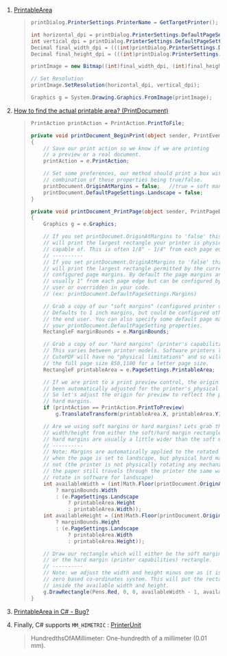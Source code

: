1. [PrintableArea](https://stackoverflow.com/questions/22400056/print-high-resolution-image-in-c-sharp)

   > ```csharp
   > printDialog.PrinterSettings.PrinterName = GetTargetPrinter(); 
   > 
   > int horizontal_dpi = printDialog.PrinterSettings.DefaultPageSettings.PrinterResolution.X;
   > int vertical_dpi = printDialog.PrinterSettings.DefaultPageSettings.PrinterResolution.Y;
   > Decimal final_width_dpi = (((int)printDialog.PrinterSettings.DefaultPageSettings.PrintableArea.Width * horizontal_dpi) / 100); 
   > Decimal final_height_dpi = (((int)printDialog.PrinterSettings.DefaultPageSettings.PrintableArea.Height * vertical_dpi) / 100);
   > 
   > printImage = new Bitmap((int)final_width_dpi, (int)final_height_dpi);
   > 
   > // Set Resolution
   > printImage.SetResolution(horizontal_dpi, vertical_dpi);
   > 
   > Graphics g = System.Drawing.Graphics.FromImage(printImage);
   > ```
   
2. [How to find the actual printable area? (PrintDocument)](https://stackoverflow.com/questions/8761633/how-to-find-the-actual-printable-area-printdocument)

   > ```cs
   > PrintAction printAction = PrintAction.PrintToFile;
   > 
   > private void printDocument_BeginPrint(object sender, PrintEventArgs e)
   > {
   >     // Save our print action so we know if we are printing 
   >     // a preview or a real document.
   >     printAction = e.PrintAction;
   > 
   >     // Set some preferences, our method should print a box with any 
   >     // combination of these properties being true/false.
   >     printDocument.OriginAtMargins = false;   //true = soft margins, false = hard margins
   >     printDocument.DefaultPageSettings.Landscape = false;
   > }
   > 
   > private void printDocument_PrintPage(object sender, PrintPageEventArgs e)
   > {
   >     Graphics g = e.Graphics;
   > 
   >     // If you set printDocumet.OriginAtMargins to 'false' this event 
   >     // will print the largest rectangle your printer is physically 
   >     // capable of. This is often 1/8" - 1/4" from each page edge.
   >     // ----------
   >     // If you set printDocument.OriginAtMargins to 'false' this event
   >     // will print the largest rectangle permitted by the currently 
   >     // configured page margins. By default the page margins are 
   >     // usually 1" from each page edge but can be configured by the end
   >     // user or overridden in your code.
   >     // (ex: printDocument.DefaultPageSettings.Margins)
   > 
   >     // Grab a copy of our "soft margins" (configured printer settings)
   >     // Defaults to 1 inch margins, but could be configured otherwise by 
   >     // the end user. You can also specify some default page margins in 
   >     // your printDocument.DefaultPageSetting properties.
   >     RectangleF marginBounds = e.MarginBounds;
   > 
   >     // Grab a copy of our "hard margins" (printer's capabilities) 
   >     // This varies between printer models. Software printers like 
   >     // CutePDF will have no "physical limitations" and so will return 
   >     // the full page size 850,1100 for a letter page size.
   >     RectangleF printableArea = e.PageSettings.PrintableArea;
   > 
   >     // If we are print to a print preview control, the origin won't have 
   >     // been automatically adjusted for the printer's physical limitations. 
   >     // So let's adjust the origin for preview to reflect the printer's 
   >     // hard margins.
   >     if (printAction == PrintAction.PrintToPreview)
   >         g.TranslateTransform(printableArea.X, printableArea.Y);
   > 
   >     // Are we using soft margins or hard margins? Lets grab the correct 
   >     // width/height from either the soft/hard margin rectangles. The 
   >     // hard margins are usually a little wider than the soft margins.
   >     // ----------
   >     // Note: Margins are automatically applied to the rotated page size 
   >     // when the page is set to landscape, but physical hard margins are 
   >     // not (the printer is not physically rotating any mechanics inside, 
   >     // the paper still travels through the printer the same way. So we 
   >     // rotate in software for landscape)
   >     int availableWidth = (int)Math.Floor(printDocument.OriginAtMargins 
   >         ? marginBounds.Width 
   >         : (e.PageSettings.Landscape 
   >             ? printableArea.Height 
   >             : printableArea.Width));
   >     int availableHeight = (int)Math.Floor(printDocument.OriginAtMargins 
   >         ? marginBounds.Height 
   >         : (e.PageSettings.Landscape 
   >             ? printableArea.Width 
   >             : printableArea.Height));
   > 
   >     // Draw our rectangle which will either be the soft margin rectangle 
   >     // or the hard margin (printer capabilities) rectangle.
   >     // ----------
   >     // Note: we adjust the width and height minus one as it is a zero, 
   >     // zero based co-ordinates system. This will put the rectangle just 
   >     // inside the available width and height.
   >     g.DrawRectangle(Pens.Red, 0, 0, availableWidth - 1, availableHeight - 1);
   > }
   > ```

3. [PrintableArea in C# - Bug?](https://stackoverflow.com/questions/2595610/printablearea-in-c-sharp-bug)

4. Finally, C# supports `MM_HIMETRIC` : [PrinterUnit](https://docs.microsoft.com/en-us/dotnet/api/system.drawing.printing.printerunit?view=net-5.0)

   > HundredthsOfAMillimeter: One-hundredth of a millimeter (0.01 mm).

